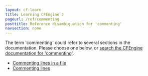 ```yaml
---
layout: cf-learn
title: Learning CFEngine 3
pageurl: /ref/commenting
posttitle: Reference disambiguation for 'commenting'
navsection: none
---
```


The term 'commenting' could refer to several sections in the documentation. Please choose one below, or
[search the CFEngine documentation for 'commenting'](http://docs.cfengine.com/latest/search.html?q=commenting).

- [Commenting lines in a file](http://docs.cfengine.com/latest/examples-example-snippets-basic-file-directory.html#commenting-lines-in-a-file)
- [Commenting lines](http://docs.cfengine.com/latest/guide-language-concepts-pattern-matching-and-referencing.html#commenting-lines)
